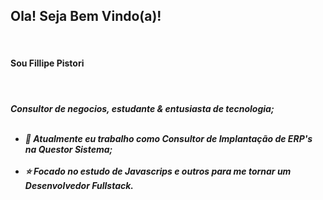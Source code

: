 <h2>Ola! Seja Bem Vindo(a)!</h2><br>
<h4>Sou Fillipe Pistori</h4><br>
<h5>Consultor de negocios, estudante & entusiasta de tecnologia;<br><br>
  <ul>
<li>💼 Atualmente eu trabalho como Consultor de Implantação de ERP's na Questor Sistema;</li><br>
<li>⭐ Focado no estudo de Javascrips e outros para me tornar um Desenvolvedor Fullstack.</li><br>
  </ul>
</h5>
